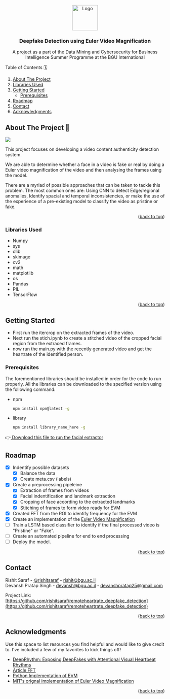<!-- PROJECT LOGO -->
<br />
<div align="center">
  <a href="https://github.com/rishitsaraf/remoteheartrate_deepfake_detection">
    <img src="images/logo.jpeg" alt="Logo" width="80" height="80">
  </a>

  <h3 align="center">Deepfake Detection using Euler Video Magnification</h3>

  <p align="center">
    A project as a part of the Data Mining and Cybersecurity for Business Intelligence Summer Programme at the BGU International
    <br />
    <!--<a href="https://github.com/othneildrew/Best-README-Template">View Demo</a> -->
</div>



<!-- TABLE OF CONTENTS -->

  Table of Contents 🗓
  <ol>
    <li>
      <a href="#about-the-project">About The Project</a>
    </li>
    <li>
      <a href="#libraries-used">Libraries Used</a>
    </li>
    <li>
      <a href="#getting-started">Getting Started</a>
      <ul>
        <li><a href="#prerequisites">Prerequisites</a></li>
      </ul>
    </li>
    <li><a href="#roadmap">Roadmap</a></li>
    <li><a href="#contact">Contact</a></li>
    <li><a href="#acknowledgments">Acknowledgments</a></li>
  </ol>




<!-- ABOUT THE PROJECT -->
## About The Project 🚀

<img src="images/home.png">

This project focuses on developing a video content authenticity detection system.

We are able to determine whether a face in a video is fake or real by  doing a Euler video magnification of the video and then analysing the  frames using the model. 

There are a myriad of possible approaches that can be taken to tackle this problem. The most common ones are: Using CNN to detect Edge/regional anomalies, Identify spacial and temporal inconsistencies, or make the use of the experience of a pre-existing model to classify the video as pristine or fake.

<p align="right">(<a href="#readme-top">back to top</a>)</p>



### Libraries Used

* Numpy
* sys
* dlib
* skimage
* cv2
* math
* matplotlib
* os
* Pandas
* PIL 
* TensorFlow

<p align="right">(<a href="#readme-top">back to top</a>)</p>



<!-- GETTING STARTED -->
## Getting Started 

<ul>
  <li> First run the itercrop on the extracted frames of the video. </li>
  <li> Next run the stich.ipynb to create a stitched video of the cropped facial region from the extraced frames. </li>
  <li> now run the main.py with the recently generated video and get the heartrate of the identified person. </li>
 </ul>

### Prerequisites

The forementioned libraries should be installed in order for the code to run properly. All the libraries can be downloaded to the specified version using the following command:
* npm
  ```sh
  npm install npm@latest -g
  ```
* library
  ```sh
  npm install library_name_here -g
  ```
<p> 👉<a href= "https://sourceforge.net/projects/dclib/files/dlib/v18.10/shape_predictor_68_face_landmarks.dat.bz2/download"> Download this file to run the facial extractor </a> </p>

<!-- ROADMAP -->
## Roadmap 

- [x] Indentify possible datasets
    - [x] Balance the data 
    - [x] Create meta.csv (labels)
- [x] Create a preprocessing pipeleine
    - [x] Extraction of frames from videos
    - [x] Facial indentification and landmark extraction
    - [x] Cropping of face according to the extracted landmarks
    - [x] Stitching of frames to form video ready for EVM
- [x] Created FFT from the ROI to identify frequency for the EVM
- [x] Create an implementation of the <a href = ""> Euler Video Magnification </a>
- [ ] Train a LSTM based classifier to identify if the final processed video is "Pristine" or "Fake".
- [ ] Create an automated pipeline for end to end processing
- [ ] Deploy the model.

<p align="right">(<a href="#readme-top">back to top</a>)</p>


<!-- CONTACT -->
## Contact

Rishit Saraf - [@rishitsaraf](https://twitter.com/rishitsaraf) - rishit@bgu.ac.il <br>
Devansh Pratap Singh - devansh@bgu.ac.il - devanshpratap25@gmail.com

Project Link: [https://github.com/rishitsaraf/remoteheartrate_deepfake_detection](https://github.com/rishitsaraf/remoteheartrate_deepfake_detection)

<p align="right">(<a href="#readme-top">back to top</a>)</p>



<!-- ACKNOWLEDGMENTS -->
## Acknowledgments

Use this space to list resources you find helpful and would like to give credit to. I've included a few of my favorites to kick things off!

* <a href = "https://arxiv.org/pdf/2006.07634.pdf"> DeepRhythm: Exposing DeepFakes with Attentional Visual Heartbeat Rhythms </a>
* <a href = "https://towardsdatascience.com/image-processing-with-python-application-of-fourier-transformation-5a8584dc175b"> Article FFT </a>
* <a href = "https://github.com/flyingzhao/PyEVM"> Python Implementation of EVM </a>
* <a href = "https://people.csail.mit.edu/mrub/evm/"> MIT's orignal implementation of Euler Video Magnification  </a>

<p align="right">(<a href="#readme-top">back to top</a>)</p>
